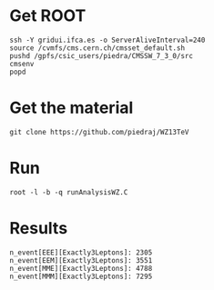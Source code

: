 Get ROOT
====

    ssh -Y gridui.ifca.es -o ServerAliveInterval=240
    source /cvmfs/cms.cern.ch/cmsset_default.sh
    pushd /gpfs/csic_users/piedra/CMSSW_7_3_0/src
    cmsenv
    popd


Get the material
====

    git clone https://github.com/piedraj/WZ13TeV


Run
====

    root -l -b -q runAnalysisWZ.C


Results
====

    n_event[EEE][Exactly3Leptons]: 2305
    n_event[EEM][Exactly3Leptons]: 3551
    n_event[MME][Exactly3Leptons]: 4788
    n_event[MMM][Exactly3Leptons]: 7295

